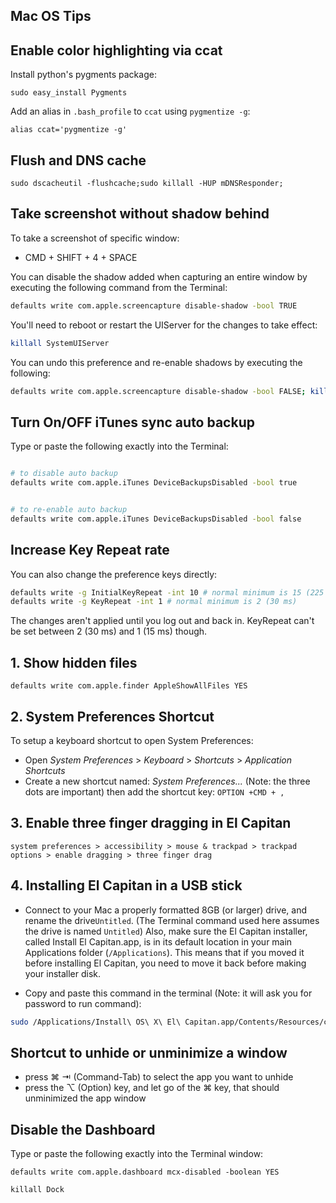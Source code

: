 ## Mac OS Tips

## Enable color highlighting via ccat

Install python's pygments package:

```
sudo easy_install Pygments
```
Add an alias in ```.bash_profile``` to ```ccat``` using ```pygmentize -g```:

```
alias ccat='pygmentize -g'
```

## Flush and DNS cache

```
sudo dscacheutil -flushcache;sudo killall -HUP mDNSResponder; 
```

## Take screenshot without shadow behind

To take a screenshot of specific window:

* CMD + SHIFT + 4 + SPACE

You can disable the shadow added when capturing an entire window by executing the following command from the Terminal:

```bash
defaults write com.apple.screencapture disable-shadow -bool TRUE
```
You'll need to reboot or restart the UIServer for the changes to take effect:

```bash
killall SystemUIServer
```
You can undo this preference and re-enable shadows by executing the following:

```bash
defaults write com.apple.screencapture disable-shadow -bool FALSE; killall SystemUIServer
```


## Turn On/OFF iTunes sync auto backup

Type or paste the following exactly into the Terminal:
```bash

# to disable auto backup
defaults write com.apple.iTunes DeviceBackupsDisabled -bool true


# to re-enable auto backup
defaults write com.apple.iTunes DeviceBackupsDisabled -bool false
```

## Increase Key Repeat rate

You can also change the preference keys directly:
```bash
defaults write -g InitialKeyRepeat -int 10 # normal minimum is 15 (225 ms)
defaults write -g KeyRepeat -int 1 # normal minimum is 2 (30 ms)
```
The changes aren't applied until you log out and back in. KeyRepeat can't be set between 2 (30 ms) and 1 (15 ms) though.

## 1. Show hidden files
```defaults write com.apple.finder AppleShowAllFiles YES```

## 2. System Preferences Shortcut
To setup a keyboard shortcut to open System Preferences:

* Open *System Preferences* > *Keyboard* > *Shortcuts* > *Application Shortcuts*
* Create a new shortcut named: *System Preferences...* (Note: the three dots are important) then add the shortcut key: ```OPTION +CMD + ,```

## 3. Enable three finger dragging in El Capitan

```
system preferences > accessibility > mouse & trackpad > trackpad options > enable dragging > three finger drag
```


## 4. Installing El Capitan in a USB stick

* Connect to your Mac a properly formatted 8GB (or larger) drive, and rename the drive```Untitled```. (The Terminal command used here assumes the drive is named ```Untitled```) Also, make sure the El Capitan installer, called Install El Capitan.app, is in its default location in your main Applications folder (```/Applications```). This means that if you moved it before installing El Capitan, you need to move it back before making your installer disk.

* Copy and paste this command in the terminal (Note: it will ask you for password to run command):
```bash
sudo /Applications/Install\ OS\ X\ El\ Capitan.app/Contents/Resources/createinstallmedia --volume /Volumes/Untitled --applicationpath /Applications/Install\ OS\ X\ El\ Capitan.app --nointeraction
```

## Shortcut to unhide or unminimize a window

* press ⌘ ⇥ (Command-Tab) to select the app you want to unhide
* press the ⌥ (Option) key, and let go of the ⌘ key, that should unminimized the app window

## Disable the Dashboard

Type or paste the following exactly into the Terminal window:

```defaults write com.apple.dashboard mcx-disabled -boolean YES```

```killall Dock```

